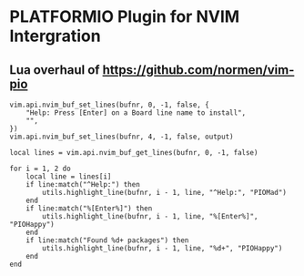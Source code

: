 # PLATFORMIO Plugin for NVIM Intergration

## Lua overhaul of https://github.com/normen/vim-pio


	vim.api.nvim_buf_set_lines(bufnr, 0, -1, false, {
		"Help: Press [Enter] on a Board line name to install",
		"",
	})
	vim.api.nvim_buf_set_lines(bufnr, 4, -1, false, output)

	local lines = vim.api.nvim_buf_get_lines(bufnr, 0, -1, false)

	for i = 1, 2 do
		local line = lines[i]
		if line:match("^Help:") then
			utils.highlight_line(bufnr, i - 1, line, "^Help:", "PIOMad")
		end
		if line:match("%[Enter%]") then
			utils.highlight_line(bufnr, i - 1, line, "%[Enter%]", "PIOHappy")
		end
		if line:match("Found %d+ packages") then
			utils.highlight_line(bufnr, i - 1, line, "%d+", "PIOHappy")
		end
	end

